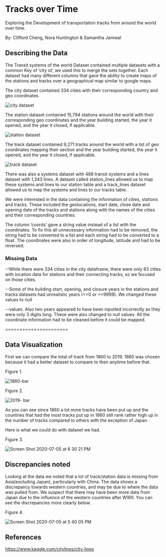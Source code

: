 # Tracks over Time 

Exploring the Development of transportation tracks from around the world over time.

By: Clifford Cheng, Nora Huntington & Samantha Jamwal

## Describing the Data

The Transit systems of the world Dataset contained multiple datasets with a common Key of ‘city id’, we used this to merge the sets together. Each dataset had many different columns that gave the ability to create maps of the stations and tracks over a geographical map similar to google maps. 

The city dataset contained 334 cities with their corresponding country and geo coordinates. 

![city dataset](https://user-images.githubusercontent.com/62854851/86546716-0b09b900-beeb-11ea-9781-2b0c4ec64ce9.png)



The station dataset contained 15,794 stations around the world with their corresponding geo coordinates and the year building started, the year it opened, and the year it closed, if applicable. 

![station dataset](https://user-images.githubusercontent.com/62854851/86546733-1ceb5c00-beeb-11ea-88b7-f81ad64ceb71.png)



The track dataset contained 9,271 tracks around the world with a list of geo coordinates mapping their section and the year building started, the year it opened, and the year it closed, if applicable. 

![track dataset](https://user-images.githubusercontent.com/62854851/86546750-32608600-beeb-11ea-9796-781619d8f77e.png)



There was also a systems dataset with 488 transit systems and a lines dataset with 1,343 lines. A dataset called station_lines allowed us to map these systems and lines to our station table and a track_lines dataset allowed us to map the systems and lines to our tracks table.


We were interested in the data containing the information of cities, stations and tracks. These included the geolocations, start date, close date and opening date of the tracks and stations along with the names of the cities and their corresponding countries. 

The column ‘coords’ gave a string value instead of a list with the coordinates. To fix this all unnecessary information had to be removed, the string had to be converted to a list and each string had to be converted to a float. The coordinates were also in order of longitude, latitude and had to be reversed. 

### Missing Data
--While there were 334 cities in the city dataframe, there were only 83 cities with location data for stations and their connecting tracks, so we focused on those cities. 

--Some of the building start, opening, and closure years in the stations and tracks datasets had unrealistic years (<=0 or >=9999). We changed these values to null 

--values. Also two years appeared to have been inputted incorrectly as they were only 3 digits long. These were also changed to null values.
All the coordinate information had to be cleaned before it could be mapped.

======================

## Data Visualization

First we can compare the total of track from 1860 to 2019. 1860 was chosen because it had a better dataset to compare to then anytime before that. 

Figure 1.

![1860-bar](https://user-images.githubusercontent.com/62854851/86546776-4b693700-beeb-11ea-9842-8443e0c79622.png)

Figure 2.

![2019- bar](https://user-images.githubusercontent.com/62854851/86546788-54f29f00-beeb-11ea-9e9f-69c29db849dc.png)



As you can see since 1860 a lot more tracks have been put up and the countries that had the most tracks put up in 1860 still rank rather high up in the number of tracks compared to others with the exception of Japan. 

Here is what we could do with dataset we had.

Figure 3.

![Screen Shot 2020-07-05 at 6 30 21 PM](https://user-images.githubusercontent.com/62854851/86554219-d6edc280-bf01-11ea-8e85-72fca6c1ac25.png)



## Discrepancies noted

Looking at the data we noted that a lot of track/station data is missing from Asia(excluding Japan), particularly with China. The data shows a discrepancy towards western countries, and may be due to where the data was pulled from. We suspect that there may have been more data from Japan due to the influence of the western countries after WWII. You can see the discrepancies more clearly below. 

Figure 4.

![Screen Shot 2020-07-05 at 5 40 05 PM](https://user-images.githubusercontent.com/62854851/86546854-9edb8500-beeb-11ea-9dc1-c4e46712145c.png)


## References
https://www.kaggle.com/citylines/city-lines




















